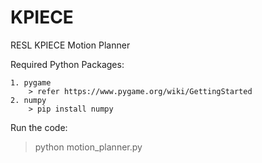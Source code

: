 # KPIECE
RESL KPIECE Motion Planner

Required Python Packages:
	
	1. pygame
		> refer https://www.pygame.org/wiki/GettingStarted
	2. numpy
		> pip install numpy

Run the code:

> python motion_planner.py


